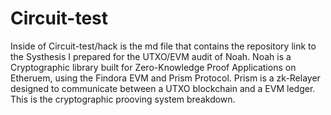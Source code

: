 # Circuit-test
Inside of Circuit-test/hack is the md file that contains the repository link to the Systhesis I prepared for the UTXO/EVM audit of Noah. Noah is a Cryptographic library built for Zero-Knowledge Proof Applications on Etheruem, using the Findora EVM and Prism Protocol. Prism is a zk-Relayer designed to communicate between a UTXO blockchain and a EVM ledger. This is the cryptographic prooving system breakdown. 
